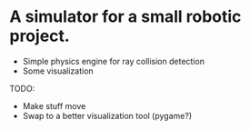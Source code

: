 # A simulator for a small robotic project.
- Simple physics engine for ray collision detection
- Some visualization

TODO:
- Make stuff move
- Swap to a better visualization tool (pygame?)